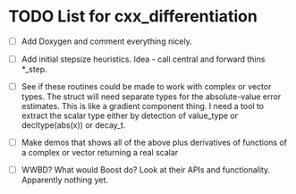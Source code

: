 # TODO List for cxx_differentiation

  * [ ] Add Doxygen and comment everything nicely.

  * [ ] Add initial stepsize heuristics.
	Idea - call central and forward thins *_step.

  * [ ] See if these routines could be made to work with complex or vector types.
	The struct will need separate types for the absolute-value error estimates.
	This is like a gradient component thing.
        I need a tool to extract the scalar type either by detection of value_type
        or decltype(abs(x)) or decay_t.

  * [ ] Make demos that shows all of the above plus derivatives of functions
	of a complex or vector returning a real scalar

  * [ ] WWBD? What would Boost do?  Look at their APIs and functionality.
	Apparently nothing yet.
